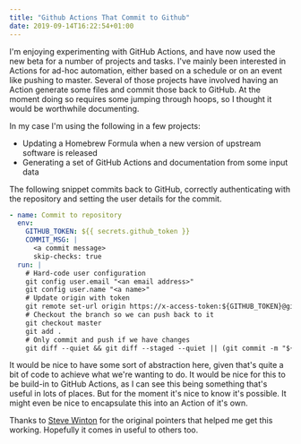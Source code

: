 ```yaml
---
title: "Github Actions That Commit to Github"
date: 2019-09-14T16:22:54+01:00
---
```


I'm enjoying experimenting with GitHub Actions, and have now used the new beta for a number of projects and tasks. I've mainly
been interested in Actions for ad-hoc automation, either based on a schedule or on an event like pushing to master. Several of
those projects have involved having an Action generate some files and commit those back to GitHub. At the moment doing so requires
some jumping through hoops, so I thought it would be worthwhile documenting.

In my case I'm using the following in a few projects:

* Updating a Homebrew Formula when a new version of upstream software is released
* Generating a set of GitHub Actions and documentation from some input data

The following snippet commits back to GitHub, correctly authenticating with the repository and setting the user details for the commit.


```yaml
- name: Commit to repository
  env:
    GITHUB_TOKEN: ${{ secrets.github_token }}
    COMMIT_MSG: |
      <a commit message>
      skip-checks: true
  run: |
    # Hard-code user configuration
    git config user.email "<an email address>"
    git config user.name "<a name>"
    # Update origin with token
    git remote set-url origin https://x-access-token:${GITHUB_TOKEN}@github.com/${GITHUB_REPOSITORY}.git
    # Checkout the branch so we can push back to it
    git checkout master
    git add .
    # Only commit and push if we have changes
    git diff --quiet && git diff --staged --quiet || (git commit -m "${COMMIT_MSG}"; git push origin master)
```

It would be nice to have some sort of abstraction here, given that's quite a bit of code to achieve what we're wanting to do. It
would be nice for this to be build-in to GitHub Actions, as I can see this being something that's useful in lots of places. But
for the moment it's nice to know it's possible. It might even be nice to encapsulate this into an Action of it's own.

Thanks to [Steve Winton](https://twitter.com/stevewinton) for the original pointers that helped me get this working. Hopefully it comes in useful to others too.
